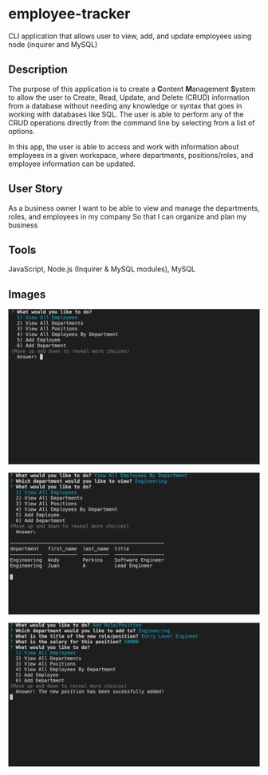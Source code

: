 # employee-tracker
CLI application that allows user to view, add, and update employees using node (inquirer and MySQL)

## Description 
The purpose of this application is to create a **C**ontent **M**anagement **S**ystem to allow the user to Create, Read, Update, and Delete (CRUD) information from a database without needing any knowledge or syntax that goes in working with databases like SQL. The user is able to perform any of the CRUD operations directly from the command line by selecting from a list of options. 

In this app, the user is able to access and work with information about employees in a given workspace, where departments, positions/roles, and employee information can be updated. 

## User Story
As a business owner 
I want to be able to view and manage the departments, roles, and employees in my company 
So that I can organize and plan my business

## Tools
JavaScript, Node.js (Inquirer & MySQL modules), MySQL

## Images
![Employee Tracker 1](./images/img0.png)

![Employee Tracker 2](./images/img1.png)

![Employee Tracker 3](./images/img2.png)